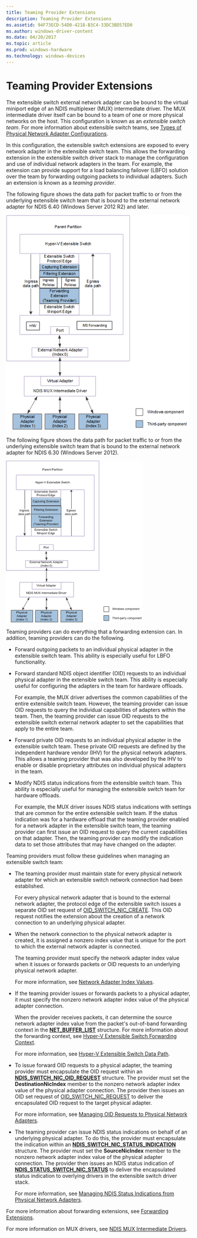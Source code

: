 ```yaml
---
title: Teaming Provider Extensions
description: Teaming Provider Extensions
ms.assetid: 94F73ECD-54D0-4218-B3C4-33DC3BD57ED0
ms.author: windows-driver-content
ms.date: 04/20/2017
ms.topic: article
ms.prod: windows-hardware
ms.technology: windows-devices
---
```


# Teaming Provider Extensions


The extensible switch external network adapter can be bound to the virtual miniport edge of an NDIS multiplexer (MUX) intermediate driver. The MUX intermediate driver itself can be bound to a team of one or more physical networks on the host. This configuration is known as an *extensible switch team*. For more information about extensible switch teams, see [Types of Physical Network Adapter Configurations](types-of-physical-network-adapter-configurations.md).

In this configuration, the extensible switch extensions are exposed to every network adapter in the extensible switch team. This allows the forwarding extension in the extensible switch driver stack to manage the configuration and use of individual network adapters in the team. For example, the extension can provide support for a load balancing failover (LBFO) solution over the team by forwarding outgoing packets to individual adapters. Such an extension is known as a *teaming provider*.

The following figure shows the data path for packet traffic to or from the underlying extensible switch team that is bound to the external network adapter for NDIS 6.40 (Windows Server 2012 R2) and later.

![data path for packet traffic to or from the vswitch team that is bound to the external network adapter for ndis 6.40](images/vswitchteam-ndis640.png)

The following figure shows the data path for packet traffic to or from the underlying extensible switch team that is bound to the external network adapter for NDIS 6.30 (Windows Server 2012).

![data path for packet traffic to or from the vswitch team that is bound to the external network adapter for ndis 6.30](images/vswitchteam.png)

Teaming providers can do everything that a forwarding extension can. In addition, teaming providers can do the following.

-   Forward outgoing packets to an individual physical adapter in the extensible switch team. This ability is especially useful for LBFO functionality.

-   Forward standard NDIS object identifier (OID) requests to an individual physical adapter in the extensible switch team. This ability is especially useful for configuring the adapters in the team for hardware offloads.

    For example, the MUX driver advertises the common capabilities of the entire extensible switch team. However, the teaming provider can issue OID requests to query the individual capabilities of adapters within the team. Then, the teaming provider can issue OID requests to the extensible switch external network adapter to set the capabilities that apply to the entire team.

-   Forward private OID requests to an individual physical adapter in the extensible switch team. These private OID requests are defined by the independent hardware vendor (IHV) for the physical network adapters. This allows a teaming provider that was also developed by the IHV to enable or disable proprietary attributes on individual physical adapters in the team.

-   Modify NDIS status indications from the extensible switch team. This ability is especially useful for managing the extensible switch team for hardware offloads.

    For example, the MUX driver issues NDIS status indications with settings that are common for the entire extensible switch team. If the status indication was for a hardware offload that the teaming provider enabled for a network adapter in the extensible switch team, the teaming provider can first issue an OID request to query the current capabilities on that adapter. Then, the teaming provider can modify the indication data to set those attributes that may have changed on the adapter.

Teaming providers must follow these guidelines when managing an extensible switch team:

-   The teaming provider must maintain state for every physical network adapter for which an extensible switch network connection had been established.

    For every physical network adapter that is bound to the external network adapter, the protocol edge of the extensible switch issues a separate OID set request of [OID\_SWITCH\_NIC\_CREATE](https://msdn.microsoft.com/library/windows/hardware/hh598263). This OID request notifies the extension about the creation of a network connection to an underlying physical adapter.

-   When the network connection to the physical network adapter is created, it is assigned a nonzero index value that is unique for the port to which the external network adapter is connected.

    The teaming provider must specify the network adapter index value when it issues or forwards packets or OID requests to an underlying physical network adapter.

    For more information, see [Network Adapter Index Values](network-adapter-index-values.md).

-   If the teaming provider issues or forwards packets to a physical adapter, it must specify the nonzero network adapter index value of the physical adapter connection.

    When the provider receives packets, it can determine the source network adapter index value from the packet's out-of-band forwarding context in the [**NET\_BUFFER\_LIST**](https://msdn.microsoft.com/library/windows/hardware/ff568388) structure. For more information about the forwarding context, see [Hyper-V Extensible Switch Forwarding Context](hyper-v-extensible-switch-forwarding-context.md).

    For more information, see [Hyper-V Extensible Switch Data Path](hyper-v-extensible-switch-data-path.md).

-   To issue forward OID requests to a physical adapter, the teaming provider must encapsulate the OID request within an [**NDIS\_SWITCH\_NIC\_OID\_REQUEST**](https://msdn.microsoft.com/library/windows/hardware/hh598214) structure. The provider must set the **DestinationNicIndex** member to the nonzero network adapter index value of the physical adapter connection. The provider then issues an OID set request of [OID\_SWITCH\_NIC\_REQUEST](https://msdn.microsoft.com/library/windows/hardware/hh598266) to deliver the encapsulated OID request to the target physical adapter.

    For more information, see [Managing OID Requests to Physical Network Adapters](managing-oid-requests-to-physical-network-adapters.md).

-   The teaming provider can issue NDIS status indications on behalf of an underlying physical adapter. To do this, the provider must encapsulate the indication within an [**NDIS\_SWITCH\_NIC\_STATUS\_INDICATION**](https://msdn.microsoft.com/library/windows/hardware/hh598217) structure. The provider must set the **SourceNicIndex** member to the nonzero network adapter index value of the physical adapter connection. The provider then issues an NDIS status indication of [**NDIS\_STATUS\_SWITCH\_NIC\_STATUS**](https://msdn.microsoft.com/library/windows/hardware/hh598205) to deliver the encapsulated status indication to overlying drivers in the extensible switch driver stack.

    For more information, see [Managing NDIS Status Indications from Physical Network Adapters](managing-ndis-status-indications-from-physical-network-adapters.md).

For more information about forwarding extensions, see [Forwarding Extensions](forwarding-extensions.md).

For more information on MUX drivers, see [NDIS MUX Intermediate Drivers](ndis-mux-intermediate-drivers.md).

 

 





